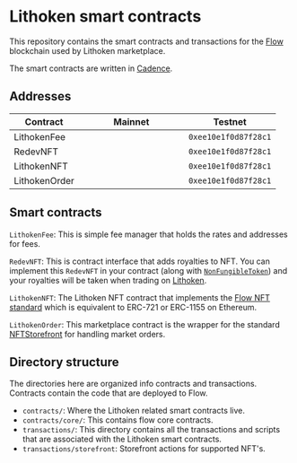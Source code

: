 # Lithoken smart contracts

This repository contains the smart contracts and transactions for the [Flow](https://www.docs.onflow.org) blockchain
used by Lithoken marketplace.

The smart contracts are written in [Cadence](https://docs.onflow.org/cadence).

## Addresses

| Contract     | Mainnet              | Testnet              |
|--------------|----------------------|----------------------|
| LithokenFee   | `                 ` | `0xee10e1f0d87f28c1` |
| RedevNFT  | `                     ` | `0xee10e1f0d87f28c1` |
| LithokenNFT   | `                 ` | `0xee10e1f0d87f28c1` |
| LithokenOrder | `                 ` | `0xee10e1f0d87f28c1` |

## Smart contracts

`LithokenFee`: This is simple fee manager that holds the rates and addresses for fees.

`RedevNFT`: This is contract interface that adds royalties to NFT. You can implement this `RedevNFT` in your
contract (along with [`NonFungibleToken`](https://github.com/onflow/flow-nft)) and your royalties will be taken when
trading on [Lithoken](https://lithoken.com/).

`LithokenNFT`: The Lithoken NFT contract that implements the [Flow NFT standard](https://github.com/onflow/flow-nft)
which is equivalent to ERC-721 or ERC-1155 on Ethereum.

`LithokenOrder`: This marketplace contract is the wrapper for the
standard [NFTStorefront](https://github.com/onflow/nft-storefront)
for handling market orders.

## Directory structure

The directories here are organized info contracts and transactions. Contracts contain the code that are deployed to
Flow.

- `contracts/`: Where the Lithoken related smart contracts live.
- `contracts/core/`: This contains flow core contracts.
- `transactions/`: This directory contains all the transactions and scripts that are associated with the Lithoken smart
  contracts.
- `transactions/storefront`: Storefront actions for supported NFT's.
